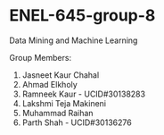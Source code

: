 # ENEL-645-group-8
Data Mining and Machine Learning

Group Members:
1. Jasneet Kaur Chahal
2. Ahmad Elkholy
3. Ramneek Kaur - UCID#30138283
4. Lakshmi Teja Makineni
5. Muhammad Raihan
6. Parth Shah - UCID#30136276
